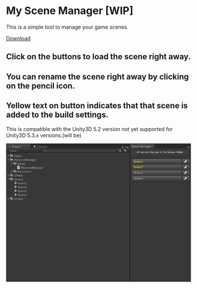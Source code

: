 # My Scene Manager [WIP]

This is a simple tool to manage your game scenes.

[Download](https://github.com/prashant-singh/my-scene-manager/releases)

## Click on the buttons to load the scene right away.
## You can rename the scene right away by clicking on the pencil icon.
## Yellow text on button indicates that that scene is added to the build settings.

This is compatible with the Unity3D 5.2 version not yet supported for Unity3D 5.3.x versions.(will be)


![Screenshot 1](screenshot1.png)
